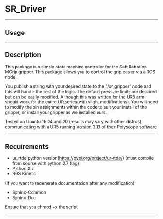 # SR_Driver

---

## Usage

---

## Description
This package is a simple state machine controller for the Soft Robotics MGrip gripper. This package allows you to
control the grip easier via a ROS node. 

You publish a string with your desired state to the "/sr_gripper" node and this will handle the rest of the logic.
The default pressure limits are declared but can be easily modified. Although this was written for the UR5 arm it should
work for the entire UR series(with slight modifications). You will need to modify the pin assignments within the code to
suit your install of the gripper, or install your gripper as we installed ours.

Tested on Ubuntu 16.04 and 20 (results may vary with other distros)
communicating with a UR5 running Version 3.13 of their Polyscope software

---

## Requirements
* ur_rtde python version(https://pypi.org/project/ur-rtde/) (must compile from source with python 2.7 flag)
* Python 2.7
* ROS Kinetic


(If you want to regenerate documentation after any modification)
* Sphinx-Common
* Sphinx-Doc

Ensure that you chmod +x the script

---


